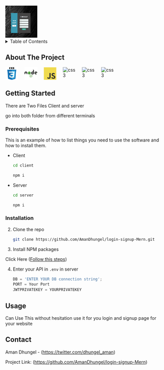 <!-- Improved compatibility of back to top link: See: https://github.com/othneildrew/Best-README-Template/pull/73 -->
<a id="readme-top"></a>
<!--
*** Thanks for checking out the Best-README-Template. If you have a suggestion
*** that would make this better, please fork the repo and create a pull request
*** or simply open an issue with the tag "enhancement".
*** Don't forget to give the project a star!
*** Thanks again! Now go create something AMAZING! :D
-->


<!-- PROJECT LOGO -->
<img src="https://github.com/AmanDhungel/login-signup-Mern/blob/master/client/public/login-register-3.png" alt="project-login-amandhungel" width="100" height="100"/>
<br />
<!-- TABLE OF CONTENTS -->
<details>
  <summary>Table of Contents</summary>
  <ol>
    <li>
      <a href="#about-the-project">About The Project</a>
      <ul>
        <li><a href="#built-with">Built With</a></li>
      </ul>
    </li>
    <li>
      <a href="#getting-started">Getting Started</a>
      <ul>
        <li><a href="#prerequisites">Prerequisites</a></li>
        <li><a href="#installation">Installation</a></li>
      </ul>
    </li>
    <li><a href="#usage">Usage</a></li>
    <li><a href="#contact">Contact</a></li>
  </ol>
</details>



<!-- ABOUT THE PROJECT -->
## About The Project
<div style="display: flex; flex-wrap: wrap; gap: 20px;">
  
 <img src="https://raw.githubusercontent.com/devicons/devicon/master/icons/css3/css3-original-wordmark.svg" alt="css3" width="40" height="40"/>
 <img src="https://raw.githubusercontent.com/devicons/devicon/master/icons/nodejs/nodejs-original-wordmark.svg" alt="css3" width="40" height="40"/>
 <img src="https://raw.githubusercontent.com/devicons/devicon/master/icons/javascript/javascript-original.svg" alt="css3" width="40" height="40"/>
 <img src="https://adware-technologies.s3.amazonaws.com/uploads/technology/thumbnail/20/express-js.png" alt="css3" width="40" height="40"/>
 <img src="https://miro.medium.com/v2/resize:fit:512/1*doAg1_fMQKWFoub-6gwUiQ.png" alt="css3" width="40" height="40"/>
 <img src="https://w7.pngwing.com/pngs/79/518/png-transparent-js-react-js-logo-react-react-native-logos-icon-thumbnail.png" alt="css3" width="40" height="40"/>
</div>


<!-- GETTING STARTED -->
## Getting Started

There are Two Files Client and server 

go into both folder from different terminals

### Prerequisites
<a id="Prerequisites"></a>
This is an example of how to list things you need to use the software and how to install them.
* Client
  ```sh
  cd client
  ```
   ```sh
  npm i
  ```
* Server
  ```sh
  cd server
  ```
  ```sh
  npm i
  ```


### Installation

2. Clone the repo
   ```sh
   git clone https://github.com/AmanDhungel/login-signup-Mern.git
   ```
3. Install NPM packages
 <p>Click Here (<a href="#Prerequisites">Follow this steps</a>)</p>

4. Enter your API in `.env` in server
   ```js
   DB = 'ENTER YOUR DB connection string';
   PORT = Your Port
   JWTPRIVATEKEY = YOURPRIVATEKEY
   ```

<!-- USAGE EXAMPLES -->
## Usage

Can Use This without hesitation use it for you login and signup page for 
your website


<!-- CONTACT -->
## Contact

Aman Dhungel - (https://twitter.com/dhungel_aman)

Project Link: (https://github.com/AmanDhungel/login-signup-Mern)





